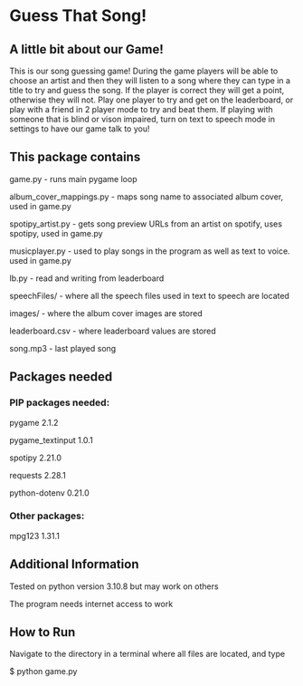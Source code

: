 # Guess That Song!
## A little bit about our Game!

This is our song guessing game! During the game players will be able to choose an artist and then they will listen to a song where they can type in a title to try and guess the song. If the player is correct they will get a point, otherwise they will not. Play one player to try and get on the leaderboard, or play with a friend in 2 player mode to try and beat them. If playing with someone that is blind or vison impaired, turn on text to speech mode in settings to have our game talk to you!

## This package contains

game.py - runs main pygame loop

album_cover_mappings.py - maps song name to associated album cover, used in game.py

spotipy_artist.py - gets song preview URLs from an artist on spotify, uses spotipy, used in game.py

musicplayer.py - used to play songs in the program as well as text to voice. used in game.py

lb.py - read and writing from leaderboard

speechFiles/ - where all the speech files used in text to speech are located

images/ - where the album cover images are stored

leaderboard.csv - where leaderboard values are stored

song.mp3 - last played song

## Packages needed

### PIP packages needed:

pygame 2.1.2

pygame_textinput 1.0.1

spotipy 2.21.0

requests 2.28.1

python-dotenv 0.21.0

### Other packages:

mpg123 1.31.1

## Additional Information

Tested on python version 3.10.8 but may work on others

The program needs internet access to work


## How to Run

Navigate to the directory in a terminal where all files are located, and type

$ python game.py
